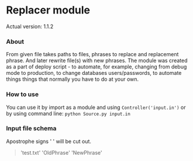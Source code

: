 # Replacer module
Actual version: 1.1.2
### About
From given file takes paths to files, phrases to replace and replacement phrase. And later rewrite file(s) with 
new phrases. 
The module was created as a part of deploy script - to automate, for example, changing from debug mode to production, 
to change databases users/passwords, to automate things things that normally you have to do at your own.

### How to use
You can use it by import as a module and using `Controller('input.in')` or by using command line:  `python Source.py input.in` 

### Input file schema
Apostrophe signs  ' ' will be cut out.
> 'test.txt' 'OldPhrase' 'NewPhrase'
